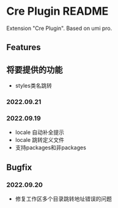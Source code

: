 # Cre Plugin README

Extension "Cre Plugin". Based on umi pro.

## Features

## 将要提供的功能

- styles类名跳转

### 2022.09.21

### 2022.09.19
- locale 自动补全提示
- locale 跳转定义文件
- 支持packages和非packages

## Bugfix

### 2022.09.20

- 修复工作区多个目录跳转地址错误的问题